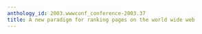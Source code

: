 ```yaml
---
anthology_id: 2003.wwwconf_conference-2003.37
title: A new paradigm for ranking pages on the world wide web
---
```

